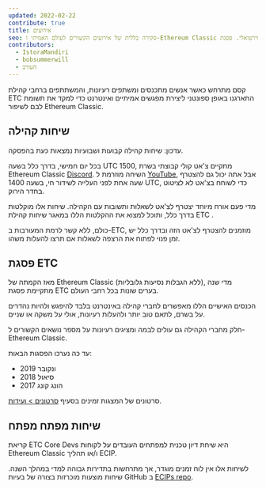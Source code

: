 ```yaml
---
updated: 2022-02-22
contribute: true
title: אירועים
seo: סקירה כללית של אירועים הקשורים לעולם האמיתי ו-Ethereum Classic הוירטואלי. פסגת ETC ושיחת הקהילה השבועית מוזמנים לכולם!
contributors:
  - IstoraMandiri
  - bobsummerwill
  - העורב
---
```


קסם מתרחש כאשר אנשים מתכנסים ומשתפים רעיונות, והמשתתפים ברחבי קהילת ETC התארגנו באופן ספונטני ליצירת מפגשים אמיתיים ואינטרנט כדי למקד את תשומת לבם לשיפור Ethereum Classic.

## שיחות קהילה

עדכון: שיחות קהילה קבועות ושבועיות נמצאות כעת בהפסקה.

בכל יום חמישי, בדרך כלל בשעה UTC 1500, מתקיים צ'אט קולי קבוצתי בשרת Ethereum Classic [Discord](https://ethereumclassic.org/discord). השיחה מוזרמת ל [YouTube](https://www.youtube.com/channel/UCp07VPnC1ejyAp5gMvvA4dw/videos), אבל אתה יכול גם להצטרף שעה אחת לפני העלייה לשידור חי, בשעה 1400 UTC, כדי לשוחח בצ'אט לא לציטוט בחדר הירוק.

מדי פעם אורח מיוחד יצטרף לצ'אט לשאלות ותשובות עם הקהילה. שיחות אלו מוקלטות בדרך כלל, ותוכל למצוא את ההקלטות הללו במאגר שיחות קהילת ETC [](https://github.com/ethereumclassic/community-calls).

כולם, ללא קשר לרמת המעורבות ב-ETC, מוזמנים להצטרף לצ'אט הזה ובדרך כלל יש זמן פנוי לפתוח את הרצפה לשאלות אם תרצו להעלות משהו.

## פסגת ETC

מאז הקמתה של Ethereum Classic (ללא הגבלות נסיעות גלובליות), מדי שנה מתקיימת פסגת ETC בערים שונות בכל רחבי העולם.

הכנסים האישיים הללו מאפשרים לחברי קהילה באינטרנט בלבד להיפגש ולהיות נהדרים על בשרם, לתאם טוב יותר ולהעלות רעיונות, אולי על משקה או שניים.

חלק מחברי הקהילה גם עולים לבמה ומציגים רעיונות על מספר נושאים הקשורים ל-Ethereum Classic.

עד כה נערכו הפסגות הבאות:

- 2019 ונקובר
- 2018 סיאול
- 2017 הונג קונג

סרטונים של המצגות זמינים בסעיף [סרטונים > ועידות](/videos/conferences).

## שיחות מפתח מפתח

קריאת ETC Core Devs היא שיחת דיון טכנית למפתחים העובדים על לקוחות Ethereum Classic ו/או תהליך ECIP.

לשיחות אלו אין לוח זמנים מוגדר, אך מתרחשות בתדירות גבוהה למדי במהלך השנה. שיחות מוצעות מוכרזות בצורה של בעיות GitHub ב [ECIPs repo](https://github.com/ethereumclassic/ECIPs/issues?q=is%3Aissue+Devs+Call).
